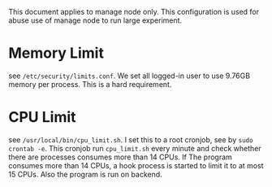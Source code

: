 This document applies to manage node only. This configuration is used for abuse use of manage node to run large experiment.

# Memory Limit
see `/etc/security/limits.conf`.
We set all logged-in user to use 9.76GB memory per process.
This is a hard requirement.

# CPU Limit
see `/usr/local/bin/cpu_limit.sh`.
I set this to a root cronjob, see by `sudo crontab -e`.
This cronjob run `cpu_limit.sh` every minute and check whether there are processes consumes more than 14 CPUs.
If The program consumes more than 14 CPUs, a hook process is started to limit it to at most 15 CPUs.
Also the program is run on backend.